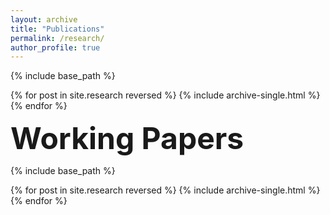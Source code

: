 ```yaml
---
layout: archive
title: "Publications"
permalink: /research/
author_profile: true
---
```



{% include base_path %}

{% for post in site.research reversed %}
  {% include archive-single.html %}
{% endfor %}

**<font size="11"> Working Papers </font>**

{% include base_path %}

{% for post in site.research reversed %}
  {% include archive-single.html %}
{% endfor %}
